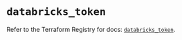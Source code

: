 # `databricks_token`

Refer to the Terraform Registry for docs: [`databricks_token`](https://registry.terraform.io/providers/databricks/databricks/1.59.0/docs/resources/token).
